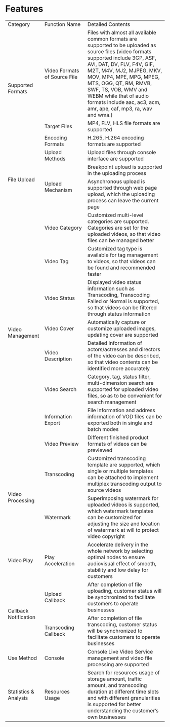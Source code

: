 # Features

<table>
<tr>
    <td width="100px">Category<br/>
    <td width="120px">Function Name</td>
    <td>Detailed Contents</td>
</tr>
<tr>
    <td rowspan="3"> Supported Formats<br/>
    <td>Video Formats of Source File</td>
    <td>Files with almost all available common formats are supported to be uploaded as source files (video formats supported include 3GP, ASF, AVI, DAT, DV, FLV, F4V, GIF, M2T, M4V, MJ2, MJPEG, MKV, MOV, MP4, MPE, MPG, MPEG, MTS, OGG, QT, RM, RMVB, SWF, TS, VOB, WMV and WEBM while that of audio formats include aac, ac3, acm, amr, ape, caf, mp3, ra, wav and wma.)</td>
</tr>

<tr>
    <td>Target Files</td>
    <td>MP4, FLV, HLS file formats are supported</td>
</tr>
<tr>
    <td>Encoding Formats</td>
    <td>H.265, H.264 encoding formats are supported</td>
</tr>
<tr>
    <td rowspan="3"> File Upload<br/>
    <td>Upload Methods</td>
    <td>Upload files through console interface are supported</td>
</tr>
<tr>
    <td rowspan="2"> Upload Mechanism<br/>
    <td>Breakpoint upload is supported in the uploading process</td>
</tr>
<tr>
    <td>Asynchronous upload is supported through web page upload, which the uploading process can leave the current page</td>
</tr>
<tr>
    <td rowspan="8"> Video Management<br/>
    <td>Video Category</td>
    <td>Customized multi-level categories are supported. Categories are set for the uploaded videos, so that video files can be managed better</td>
</tr>
<tr>
    <td>Video Tag</td>
    <td>Customized tag type is available for tag management to videos, so that videos can be found and recommended faster</td>
</tr>
<tr>
    <td>Video Status</td>
    <td>Displayed video status information such as Transcoding, Transcoding Failed or Normal is supported, so that videos can be filtered through status information</td>
</tr>
<tr>
    <td>Video Cover</td>
    <td>Automatically capture or customize uploaded images, updating cover are supported</td>
</tr>
<tr>
    <td>Video Description</td>
    <td>Detailed Information of actors/actresses and directors of the video can be described, so that video contents can be identified more accurately</td>
</tr>
<tr>
    <td>Video Search</td>
    <td>Category, tag, status filter, multi-dimension search are supported for uploaded video files, so as to be convenient for search management</td>
</tr>
<tr>
    <td>Information Export</td>
    <td>File information and address information of VOD files can be exported both in single and batch modes</td>
</tr>
<tr>
    <td>Video Preview</td>
    <td>Different finished product formats of videos can be previewed</td>
</tr>
<tr>	
    <td rowspan="2"> Video Processing<br/>
    <td>Transcoding</td>
    <td>Customized transcoding template are supported, which single or multiple templates can be attached to implement multiplex transcoding output to source videos</td>
</tr>
<tr>
    <td>Watermark</td>
    <td>Superimposing watermark for uploaded videos is supported, which watermark templates can be customized for adjusting the size and location of watermark at will to protect video copyright</td>
</tr>

<tr>
    <td rowspan="1">Video Play<br/>
    <td>Play Acceleration</td>
    <td>Accelerate delivery in the whole network by selecting optimal nodes to ensure audiovisual effect of smooth, stability and low delay for customers</td>
</tr>
<tr>
    <td rowspan="2">Callback Notification<br/>
    <td>Upload Callback</td>
    <td>After completion of file uploading, customer status will be synchronized to facilitate customers to operate businesses</td>
</tr>
<tr>
    <td>Transcoding Callback</td>
    <td>After completion of file transcoding, customer status will be synchronized to facilitate customers to operate businesses</td>
</tr>
<tr>
    <td rowspan="1">Use Method<br/>
    <td>Console</td>
    <td>Console Live Video Service management and video file processing are supported</td>
</tr>
<tr>
    <td rowspan="1">Statistics & Analysis<br/>
    <td>Resources Usage</td>
    <td>Search for resources usage of storage amount, traffic amount, and transcoding duration at different time slots and with different granularities is supported for better understanding the customer’s own businesses</td>
</tr>
</table>


